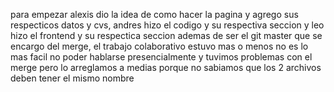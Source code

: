 para empezar alexis dio la idea de como hacer la pagina y agrego sus respecticos datos y cvs, andres hizo el codigo y su respectiva seccion y leo hizo el frontend y su respectica seccion ademas de ser el git master que se encargo del merge, el trabajo colaborativo estuvo mas o menos no es lo mas facil no poder hablarse presencialmente y tuvimos problemas con el merge  pero lo arreglamos a medias porque no sabiamos que los 2 archivos deben tener el mismo nombre
